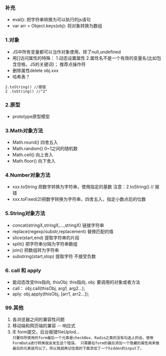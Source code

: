 ### 补充

 * eval(): 把字符串转换为可以执行的js语句
 * var arr = Object.keys(obj): 将对象转换为数组


### 1.对象 

 * JS中所有变量都可以当作对象使用，除了null,undefined
 * 用[]访问属性的特殊： 1.动态设置属性 2.属性名不是一个有效的变量名(比如包含空格，JS的关键词)； 推荐点操作符
 * 删除属性delete obj.xxx
 * 哈希表？
 
 ```
 2.toString() //报错
 2 .toString() //"2"
 ```
        

### 2.原型 

 * prototype原型模型
	

### 3.Math对象方法

 * Math.round() 四舍五入
 * Math.random() 0~1之间的随机数
 * Math.ceil() 向上舍入
 * Math.floor() 向下舍入
	
	
### 4.Number对象方法

 * xxx.toString 把数字转换为字符串，使用指定的基数 注意：2.toString() // 报错
 * xxx.toFixed(2)把数字转换为字符串，四舍五入，指定小数点后的位数


### 5.String对象方法

 * concat(stringX,stringX,...,stringX) 链接字符串
 * replace(regexp/substr,replacement) 替换匹配的值
 * slice(start,end) 提取字符串的片段
 * split() 把字符串分隔为字符串数组
 * join() 把数组转为字符串
 * substring(start,stop) 提取字符 不接受负数


### 6. call 和 apply 
 * 能动态改变this指向, thisObj: this指向, obj: 要调用的对象或者方法
 * call： obj.call(thisObj, arg1, arg2...);
 * aply:  obj.apply(thisObj, [arr1, arr2...]);

### 99.其他

 1. 各浏览器之间的兼容性问题<br>
 2. 移动端和网页端的兼容 -- 响应式<br>
 3. IE form提交，后台报错fileUplod... <br>
  `
  只要你所使用的form最后一个元素是checkBox、Radio之类的没有勾选上的话，使用FormData进行转换就会发生这个错误。
  只需要在form的最后添加一个隐藏的属性用来做最后的元素就可以了。所以我就再记住我的下面添加了一个hidden的input了。
	`
